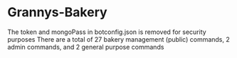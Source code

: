 # Grannys-Bakery

The token and mongoPass in botconfig.json is removed for security purposes
There are a total of 27 bakery management (public) commands, 2 admin commands, and 2 general purpose commands

